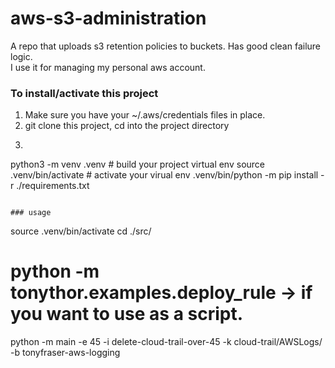 # aws-s3-administration
A repo that uploads s3 retention policies to buckets. Has good clean failure logic.  
I use it for managing my personal aws account.

### To install/activate this project

1. Make sure you have your ~/.aws/credentials files in place.
1. git clone this project, cd into the project directory
1. ```
python3 -m venv .venv     # build your project virtual env 
source .venv/bin/activate # activate your virual env
.venv/bin/python -m pip install -r ./requirements.txt
```

### usage
``` 
source .venv/bin/activate
cd ./src/
# python -m tonythor.examples.deploy_rule  -> if you want to use as a script. 
python -m main -e 45 -i delete-cloud-trail-over-45 -k cloud-trail/AWSLogs/ -b tonyfraser-aws-logging
```
